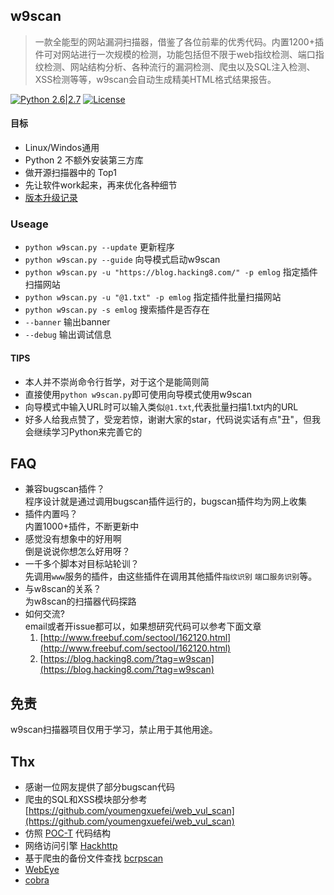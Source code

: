 ## w9scan
> 一款全能型的网站漏洞扫描器，借鉴了各位前辈的优秀代码。内置1200+插件可对网站进行一次规模的检测，功能包括但不限于web指纹检测、端口指纹检测、网站结构分析、各种流行的漏洞检测、爬虫以及SQL注入检测、XSS检测等等，w9scan会自动生成精美HTML格式结果报告。  

[![Python 2.6|2.7](https://img.shields.io/badge/python-2.6|2.7-yellow.svg)](https://www.python.org/)  [![License](https://img.shields.io/badge/license-GPLv2-red.svg)](https://github.com/boy-hack/w9scan/blob/master/GPL-2.0)

#### 目标
- Linux/Windos通用
- Python 2 不额外安装第三方库
- 做开源扫描器中的 Top1
- 先让软件work起来，再来优化各种细节
- [版本升级记录](./UPDATELOG)

### Useage
- `python w9scan.py --update` 更新程序
- `python w9scan.py --guide` 向导模式启动w9scan
- `python w9scan.py -u "https://blog.hacking8.com/" -p emlog` 指定插件扫描网站
- `python w9scan.py -u "@1.txt" -p emlog` 指定插件批量扫描网站
- `python w9scan.py -s emlog` 搜索插件是否存在
- `--banner` 输出banner
- `--debug` 输出调试信息

#### TIPS
- 本人并不崇尚命令行哲学，对于这个是能简则简
- 直接使用`python w9scan.py`即可使用向导模式使用w9scan
- 向导模式中输入URL时可以输入类似`@1.txt`,代表批量扫描1.txt内的URL
- 好多人给我点赞了，受宠若惊，谢谢大家的star，代码说实话有点"丑"，但我会继续学习Python来完善它的

## FAQ
- 兼容bugscan插件？  
    程序设计就是通过调用bugscan插件运行的，bugscan插件均为网上收集
- 插件内置吗？  
    内置1000+插件，不断更新中
- 感觉没有想象中的好用啊  
    倒是说说你想怎么好用呀？
- 一千多个脚本对目标站轮训？  
    先调用`www`服务的插件，由这些插件在调用其他插件`指纹识别` `端口服务识别`等。
- 与w8scan的关系？  
    为w8scan的扫描器代码探路
- 如何交流?  
    email或者开issue都可以，如果想研究代码可以参考下面文章
    1. [http://www.freebuf.com/sectool/162120.html](http://www.freebuf.com/sectool/162120.html)
    2. [https://blog.hacking8.com/?tag=w9scan](https://blog.hacking8.com/?tag=w9scan)

## 免责
w9scan扫描器项目仅用于学习，禁止用于其他用途。

## Thx
- 感谢一位网友提供了部分bugscan代码
- 爬虫的SQL和XSS模块部分参考 [https://github.com/youmengxuefei/web_vul_scan](https://github.com/youmengxuefei/web_vul_scan)
- 仿照 [POC-T](https://github.com/Xyntax/POC-T/) 代码结构
- 网络访问引擎 [Hackhttp](https://github.com/BugScanTeam/hackhttp/)
- 基于爬虫的备份文件查找 [bcrpscan](https://github.com/secfree/bcrpscan)
- [WebEye](https://github.com/zerokeeper/WebEye/)
- [cobra](https://github.com/wufeifei/cobra)
